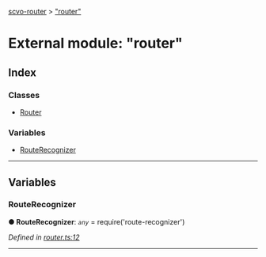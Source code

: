 [scvo-router](../README.md) > ["router"](../modules/_router_.md)



# External module: "router"

## Index

### Classes

* [Router](../classes/_router_.router.md)


### Variables

* [RouteRecognizer](_router_.md#routerecognizer)



---
## Variables
<a id="routerecognizer"></a>

###  RouteRecognizer

**●  RouteRecognizer**:  *`any`*  =  require('route-recognizer')

*Defined in [router.ts:12](https://github.com/scvodigital/scvo-router/blob/cdc78cf/src/router.ts#L12)*





___


